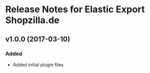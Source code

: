 # Release Notes for Elastic Export Shopzilla.de

## v1.0.0 (2017-03-10)
 
### Added
- Added initial plugin files